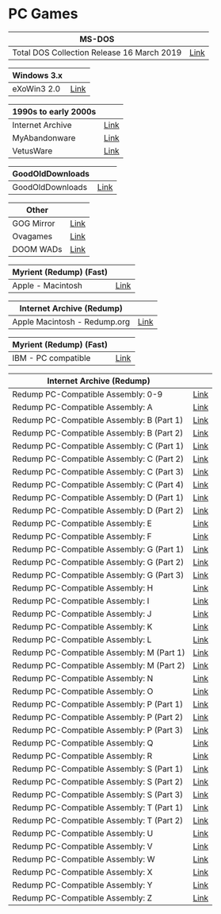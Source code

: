 # PC Games

|**MS-DOS**||
| ------ | ------ |
| Total DOS Collection   Release 16   March 2019 | [Link](https://archive.org/download/Total_DOS_Collection_Release_16_March_2019) |

|**Windows 3.x**||
| ------ | ------ |
| eXoWin3 2.0 | [Link](https://www.retro-exo.com/win3x.html) |

|**1990s to early 2000s**||
| ------ | ------ |
| Internet Archive | [Link](https://archive.org/) |
| MyAbandonware | [Link](https://www.myabandonware.com/) |
| VetusWare | [Link](https://vetusware.com/) |

|**GoodOldDownloads**||
| ------ | ------ |
| GoodOldDownloads | [Link](https://gog-games.to/) |

|**Other**||
| ------ | ------ |
| GOG Mirror | [Link](https://freegogpcgames.com/) |
| Ovagames | [Link](http://www.ovagames.com/) |
| DOOM WADs | [Link](https://archive.org/download/2020_03_22_DOOM/DOOM%20WADs/) |

|**Myrient (Redump) (Fast)**||
| ------ | ------ |
| Apple - Macintosh | [Link](https://myrient.erista.me/files/Redump/Apple%20-%20Macintosh/) |

|**Internet Archive (Redump)**||
| ------ | ------ |
| Apple Macintosh - Redump.org | [Link](https://archive.org/download/apple_macintosh) |

|**Myrient (Redump) (Fast)**||
| ------ | ------ |
| IBM - PC compatible | [Link](https://myrient.erista.me/files/Redump/IBM%20-%20PC%20compatible/) |

|**Internet Archive (Redump)**||
| ------ | ------ |
| Redump PC-Compatible Assembly: 0-9 | [Link](https://archive.org/download/redump_pc_0) |
| Redump PC-Compatible Assembly: A | [Link](https://archive.org/download/redump_pc_A) |
| Redump PC-Compatible Assembly: B (Part 1) | [Link](https://archive.org/download/redump_pc_B) |
| Redump PC-Compatible Assembly: B (Part 2) | [Link](https://archive.org/download/redump_pc_B-2) |
| Redump PC-Compatible Assembly: C (Part 1) | [Link](https://archive.org/download/redump_pc_C) |
| Redump PC-Compatible Assembly: C (Part 2) | [Link](https://archive.org/download/redump_pc_C-2) |
| Redump PC-Compatible Assembly: C (Part 3) | [Link](https://archive.org/download/redump_pc_C-3) |
| Redump PC-Compatible Assembly: C (Part 4) | [Link](https://archive.org/download/redump_pc_C-4) |
| Redump PC-Compatible Assembly: D (Part 1) | [Link](https://archive.org/download/redump_pc_D) |
| Redump PC-Compatible Assembly: D (Part 2) | [Link](https://archive.org/download/redump_pc_D-2) |
| Redump PC-Compatible Assembly: E | [Link](https://archive.org/download/redump_pc_E) |
| Redump PC-Compatible Assembly: F | [Link](https://archive.org/download/redump_pc_F) |
| Redump PC-Compatible Assembly: G (Part 1) | [Link](https://archive.org/download/redump_pc_G) |
| Redump PC-Compatible Assembly: G (Part 2) | [Link](https://archive.org/download/redump_pc_G-2) |
| Redump PC-Compatible Assembly: G (Part 3) | [Link](https://archive.org/download/redump_pc_G-3) |
| Redump PC-Compatible Assembly: H | [Link](https://archive.org/download/redump_pc_H) |
| Redump PC-Compatible Assembly: I | [Link](https://archive.org/download/redump_pc_I) |
| Redump PC-Compatible Assembly: J | [Link](https://archive.org/download/redump_pc_J) |
| Redump PC-Compatible Assembly: K | [Link](https://archive.org/download/redump_pc_K) |
| Redump PC-Compatible Assembly: L | [Link](https://archive.org/download/redump_pc_L) |
| Redump PC-Compatible Assembly: M (Part 1) | [Link](https://archive.org/download/redump_pc_M) |
| Redump PC-Compatible Assembly: M (Part 2) | [Link](https://archive.org/download/redump_pc_M-2) |
| Redump PC-Compatible Assembly: N | [Link](https://archive.org/download/redump_pc_N) |
| Redump PC-Compatible Assembly: O | [Link](https://archive.org/download/redump_pc_O) |
| Redump PC-Compatible Assembly: P (Part 1) | [Link](https://archive.org/download/redump_pc_P) |
| Redump PC-Compatible Assembly: P (Part 2) | [Link](https://archive.org/download/redump_pc_P-2) |
| Redump PC-Compatible Assembly: P (Part 3) | [Link](https://archive.org/download/redump_pc_P-3) |
| Redump PC-Compatible Assembly: Q | [Link](https://archive.org/download/redump_pc_Q) |
| Redump PC-Compatible Assembly: R | [Link](https://archive.org/download/redump_pc_R) |
| Redump PC-Compatible Assembly: S (Part 1) | [Link](https://archive.org/download/redump_pc_S) |
| Redump PC-Compatible Assembly: S (Part 2) | [Link](https://archive.org/download/redump_pc_S-2) |
| Redump PC-Compatible Assembly: S (Part 3) | [Link](https://archive.org/download/redump_pc_S-3) |
| Redump PC-Compatible Assembly: T (Part 1) | [Link](https://archive.org/download/redump_pc_T) |
| Redump PC-Compatible Assembly: T (Part 2) | [Link](https://archive.org/download/redump_pc_T-2) |
| Redump PC-Compatible Assembly: U | [Link](https://archive.org/download/redump_pc_U) |
| Redump PC-Compatible Assembly: V | [Link](https://archive.org/download/redump_pc_V) |
| Redump PC-Compatible Assembly: W | [Link](https://archive.org/download/redump_pc_W) |
| Redump PC-Compatible Assembly: X | [Link](https://archive.org/download/redump_pc_X) |
| Redump PC-Compatible Assembly: Y | [Link](https://archive.org/download/redump_pc_Y) |
| Redump PC-Compatible Assembly: Z | [Link](https://archive.org/download/redump_pc_Z) |
